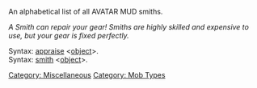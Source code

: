 An alphabetical list of all AVATAR MUD smiths.

*A Smith can repair your gear! Smiths are highly skilled and expensive
to use, but your gear is fixed perfectly.*

Syntax: [appraise](Appraise "wikilink")
\<[object](:Category:_Objects "wikilink")\>.  
Syntax: [smith](Smith "wikilink")
\<[object](:Category:_Objects "wikilink")\>.  

[Category: Miscellaneous](Category:_Miscellaneous "wikilink") [Category:
Mob Types](Category:_Mob_Types "wikilink")
